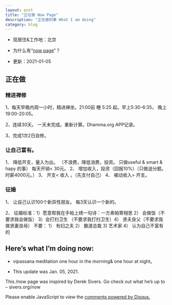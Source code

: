 ```yaml
---
layout: post
title: "正在做 Now Page"
description: "正在做的事 What I am doing"
category: blog
---
```

- 现居住&工作地：北京

- 为什么有“[now page](http://nownownow.com/about)”？

- 更新：2021-01-05


## 正在做

### 精进禅修

1、每天早晚内观一小时，精进禅坐。21:00前 睡 5:25 起。早上5:30-6:35， 晚上 19:00-20:05。

2、连续30天。 一天未完成。重新计算。Dhamma.org APP记录。

3、完成1次2日自修。

### 让自己富有。 

1、 降低开支，量入为出。 （不浪费，降低消费，投资。 只做useful & smart & hapy 的事） 每天开销< 30元。 
2、 增加收入，投资（回报10%）（只做送分题。时薪4000元。）
3、 开支< 收入 。（先支付自己）
4、 被动收入> 开支。 

### 征婚

1、 让自己认识100个新异性朋友。  每3天认识一个新的。

2、 征婚标准：1）愿意帮我在手帕上绣一句诗：一方素帕寄相思  2） 会做饭（不要求我会做饭）  3）会打扫卫生 （不要求我打扫卫生）4） 贤夫良父（不要求我做贤妻良母）
    不要：   1） 有妇之夫 2） 霸道总裁 3) 艺术家 4） 认为自己不富有的

## Here’s what I’m doing now:

- vipassana meditation one hour in the morning& one hour at night。




- This update was Jan. 05, 2021.

This /now page was inspired by Derek Sivers. Go check out what he’s up to – sivers.org/now 


<div id="disqus_thread"></div>
<script>

/**
*  RECOMMENDED CONFIGURATION VARIABLES: EDIT AND UNCOMMENT THE SECTION BELOW TO INSERT DYNAMIC VALUES FROM YOUR PLATFORM OR CMS.
*  LEARN WHY DEFINING THESE VARIABLES IS IMPORTANT: https://disqus.com/admin/universalcode/#configuration-variables*/
/*
var disqus_config = function () {
this.page.url = https://violettianjie.github.io;  // Replace PAGE_URL with your page's canonical URL variable
this.page.identifier = https://violettianjie.github.io; // Replace PAGE_IDENTIFIER with your page's unique identifier variable
};
*/
(function() { // DON'T EDIT BELOW THIS LINE
var d = document, s = d.createElement('script');
s.src = 'https://https-violettianjie-github-io-1.disqus.com/embed.js';
s.setAttribute('data-timestamp', +new Date());
(d.head || d.body).appendChild(s);
})();
</script>
<noscript>Please enable JavaScript to view the <a href="https://disqus.com/?ref_noscript">comments powered by Disqus.</a></noscript>


